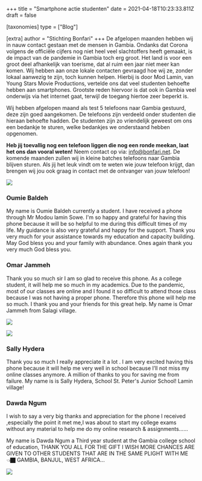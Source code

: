 +++
title = "Smartphone actie studenten"
date = 2021-04-18T10:23:33.811Z
draft = false

[taxonomies]
type = ["Blog"]

[extra]
author = "Stichting Bonfari"
+++
De afgelopen maanden hebben wij in nauw contact gestaan met de mensen in Gambia. Ondanks dat Corona volgens de officiële cijfers nog niet heel veel slachtoffers heeft gemaakt, is de impact van de pandemie in Gambia toch erg groot. Het land is voor een groot deel afhankelijk van toerisme, dat al ruim een jaar niet meer kan komen. Wij hebben aan onze lokale contacten gevraagd hoe wij ze, zonder lokaal aanwezig te zijn, toch kunnen helpen. Hierbij is door Mod Lamin, van Young Stars Movie Productions, vertelde ons dat veel studenten behoefte hebben aan smartphones. Grootste reden hiervoor is dat ook in Gambia veel onderwijs via het internet gaat, terwijl de toegang hiertoe zeer beperkt is. <!-- more -->

Wij hebben afgelopen maand als test 5 telefoons naar Gambia gestuurd, deze zijn goed aangekomen. De telefoons zijn verdeeld onder studenten die hieraan behoefte hadden. De studenten zijn zo vriendelijk geweest om ons een bedankje te sturen, welke bedankjes we onderstaand hebben opgenomen. 

**Heb jij toevallig nog een telefoon liggen die nog een ronde meekan, laat het ons dan vooral weten!** Neem contact op via: info@bonfari.net. De komende maanden zullen wij in kleine batches telefoons naar Gambia blijven sturen. Als jij het leuk vindt om te weten wie jouw telefoon krijgt, dan brengen wij jou ook graag in contact met de ontvanger van jouw telefoon!

<div class="row">
<div class="col-md-4 col-xs-12 mx-auto">

![](https://res.cloudinary.com/bonfari/image/upload/c_fill,f_auto,q_auto,w_700/v1618741553/WhatsApp_Image_2021-04-08_at_10.01.07.jpg)

</div>
<div class="col-md-8 col-xs-12 mx-auto">

### Oumie Baldeh
My name is Oumie Baldeh currently a student. I have received a phone through Mr Modou lamin Sowe. I'm so happy and grateful for having this phone because it will be so helpful to me during this difficult times of my life. My guidance is also very grateful and happy for the support. Thank you very much for your assistance towards my education and capacity building. May God bless you and your family with abundance. Ones again thank you very much God bless you.

</div>
</div>
<div class="row">
<div class="col-md-8 col-xs-12 mx-auto">

### Omar Jammeh
Thank you so much sir I am so glad to receive this phone.  As a college student, it will help me so much in my academics. Due to the pandemic, most of our classes are online and I found it so difficult to attend those class because I was not having a proper phone. Therefore this phone will help me so much. I thank you and your friends for this great help. My name is Omar Jammeh from Salagi village.

</div>
<div class="col-md-4 col-xs-12 mx-auto">

![](https://res.cloudinary.com/bonfari/image/upload/c_fill,f_auto,q_auto,w_768/v1618741880/WhatsApp_Image_2021-03-29_at_18.58.58.jpg)

</div>
</div>
<div class="row">
<div class="col-md-4 col-xs-12 mx-auto">

![](https://res.cloudinary.com/bonfari/image/upload/c_fill,f_auto,q_auto,w_768/v1618742071/WhatsApp_Image_2021-03-29_at_18.09.49.jpg)

</div>
<div class="col-md-8 col-xs-12 mx-auto">

### Sally Hydera
Thank you so much I really appreciate it a lot . I am very excited having this phone because it will help me very well in school because I’ll not miss my online classes anymore. A million of thanks to you for saving me from failure. My name is is Sally Hydera, School St. Peter's Junior School! Lamin village!

</div>
</div>
<div class="row">
<div class="col-md-8 col-xs-12 mx-auto">

### Dawda Ngum
I wish to say a very big thanks and appreciation for the phone I received ,especially the point it met me,I was about to start my college exams without any material to help me do my online research & assignments......

My name is Dawda Ngum a Third year student at the Gambia college school of education, THANK YOU ALL FOR THE GIFT I WISH MORE CHANCES ARE GIVEN TO OTHER STUDENTS THAT ARE IN THE SAME PLIGHT WITH ME👈🏿 GAMBIA, BANJUL, WEST AFRICA...

</div>
<div class="col-md-4 col-xs-12 mx-auto">

![](https://res.cloudinary.com/bonfari/image/upload/c_fill,f_auto,q_auto,w_768/v1618742270/WhatsApp_Image_2021-03-27_at_23.35.40.jpg)

</div>
</div>
